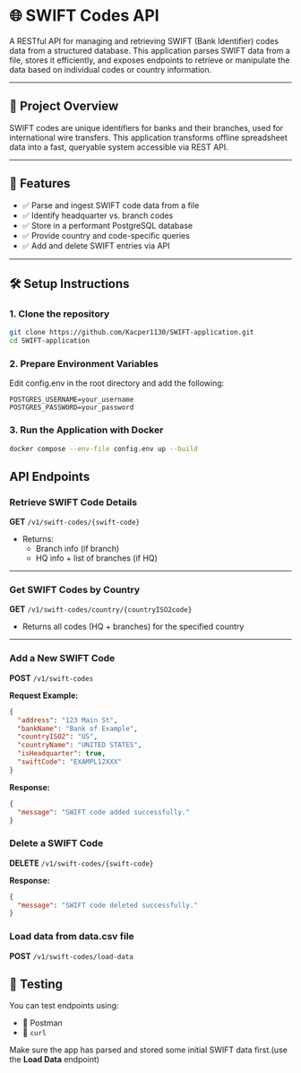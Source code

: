 # 🌐 SWIFT Codes API

A RESTful API for managing and retrieving SWIFT (Bank Identifier) codes data from a structured database. This application parses SWIFT data from a file, stores it efficiently, and exposes endpoints to retrieve or manipulate the data based on individual codes or country information.

---

## 📌 Project Overview

SWIFT codes are unique identifiers for banks and their branches, used for international wire transfers. This application transforms offline spreadsheet data into a fast, queryable system accessible via REST API.

---

## 🚀 Features

- ✅ Parse and ingest SWIFT code data from a file  
- ✅ Identify headquarter vs. branch codes  
- ✅ Store in a performant PostgreSQL database  
- ✅ Provide country and code-specific queries  
- ✅ Add and delete SWIFT entries via API  

---

## 🛠️ Setup Instructions

### 1. **Clone the repository**

```bash
git clone https://github.com/Kacper1130/SWIFT-application.git
cd SWIFT-application
```

### 2. **Prepare Environment Variables**
Edit config.env in the root directory and add the following:
```env
POSTGRES_USERNAME=your_username
POSTGRES_PASSWORD=your_password
```

### 3. **Run the Application with Docker**
```bash
docker compose --env-file config.env up --build
```

## API Endpoints

### Retrieve SWIFT Code Details

**GET** `/v1/swift-codes/{swift-code}`

- Returns:
  - Branch info (if branch)
  - HQ info + list of branches (if HQ)

---

### Get SWIFT Codes by Country

**GET** `/v1/swift-codes/country/{countryISO2code}`

- Returns all codes (HQ + branches) for the specified country

---

### Add a New SWIFT Code

**POST** `/v1/swift-codes`

**Request Example:**

```json
{
  "address": "123 Main St",
  "bankName": "Bank of Example",
  "countryISO2": "US",
  "countryName": "UNITED STATES",
  "isHeadquarter": true,
  "swiftCode": "EXAMPL12XXX"
}
```

**Response:**
```json
{
  "message": "SWIFT code added successfully."
}
```

### Delete a SWIFT Code

**DELETE** `/v1/swift-codes/{swift-code}`

**Response:**
```json
{
  "message": "SWIFT code deleted successfully."
}
```

### Load data from data.csv file 

**POST** `/v1/swift-codes/load-data`

## 🧪 Testing

You can test endpoints using:
- 🧪 Postman
- 🔁 `curl`

Make sure the app has parsed and stored some initial SWIFT data first.(use the **Load Data** endpoint)
